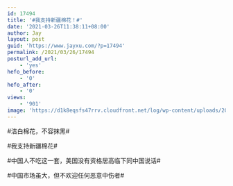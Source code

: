 ```yaml
---
id: 17494
title: '#我支持新疆棉花！#'
date: '2021-03-26T11:38:11+08:00'
author: Jay
layout: post
guid: 'https://www.jayxu.com/?p=17494'
permalink: /2021/03/26/17494
posturl_add_url:
    - 'yes'
hefo_before:
    - '0'
hefo_after:
    - '0'
views:
    - '901'
image: 'https://d1k8eqsfs47rrv.cloudfront.net/log/wp-content/uploads/2021/05/WechatIMG16.jpg'
---
```


<!-- wp:paragraph -->
<p>#洁白棉花，不容抹黑#</p>
<!-- /wp:paragraph -->

<!-- wp:paragraph -->
<p>#我支持新疆棉花#</p>
<!-- /wp:paragraph -->

<!-- wp:paragraph -->
<p>#中国人不吃这一套，美国没有资格居高临下同中国说话#</p>
<!-- /wp:paragraph -->

<!-- wp:paragraph -->
<p>#中国市场虽大，但不欢迎任何恶意中伤者#</p>
<!-- /wp:paragraph -->

<!-- wp:jetpack/tiled-gallery {"columnWidths":[["56.90569","43.09431"],["21.89877","29.37569","22.44632","26.27923"],["31.27587","33.74480","34.97933"],["50.00610","49.99390"]],"ids":[17607,17505,17509,17503,17495,17496,17497,17498,17499,17500,17501,17502],"linkTo":"media"} -->
<div class="wp-block-jetpack-tiled-gallery aligncenter is-style-rectangular"><div class="tiled-gallery__gallery"><div class="tiled-gallery__row"><div class="tiled-gallery__col" style="flex-basis:56.90569%"><figure class="tiled-gallery__item"><a href="https://i1.wp.com/www.jayxu.com/log/wp-content/uploads/2021/05/WechatIMG16.jpg?ssl=1"><img alt="" data-height="720" data-id="17607" data-link="https://www.jayxu.com/wechatimg16-2" data-url="https://www.jayxu.com/log/wp-content/uploads/2021/05/WechatIMG16.jpg" data-width="1080" src="https://i1.wp.com/www.jayxu.com/log/wp-content/uploads/2021/05/WechatIMG16.jpg?ssl=1" data-amp-layout="responsive"/></a></figure><figure class="tiled-gallery__item"><a href="https://i1.wp.com/www.jayxu.com/log/wp-content/uploads/2021/03/2018e490e95f4c1ba8fee4e31c3a1a81.jpg?ssl=1"><img alt="" data-height="2304" data-id="17505" data-link="https://www.jayxu.com/2021/03/26/17494/2018e490e95f4c1ba8fee4e31c3a1a81" data-url="https://www.jayxu.com/log/wp-content/uploads/2021/03/2018e490e95f4c1ba8fee4e31c3a1a81.jpg" data-width="3456" src="https://i1.wp.com/www.jayxu.com/log/wp-content/uploads/2021/03/2018e490e95f4c1ba8fee4e31c3a1a81.jpg?ssl=1" data-amp-layout="responsive"/></a></figure></div><div class="tiled-gallery__col" style="flex-basis:43.09431%"><figure class="tiled-gallery__item"><a href="https://i2.wp.com/www.jayxu.com/log/wp-content/uploads/2021/03/WechatIMG17.jpeg?ssl=1"><img alt="" data-height="1136" data-id="17509" data-link="https://www.jayxu.com/2021/03/26/17494/wechatimg17" data-url="https://www.jayxu.com/log/wp-content/uploads/2021/03/WechatIMG17.jpeg" data-width="640" src="https://i2.wp.com/www.jayxu.com/log/wp-content/uploads/2021/03/WechatIMG17.jpeg?ssl=1" data-amp-layout="responsive"/></a></figure></div></div><div class="tiled-gallery__row"><div class="tiled-gallery__col" style="flex-basis:21.89877%"><figure class="tiled-gallery__item"><a href="https://i2.wp.com/www.jayxu.com/log/wp-content/uploads/2021/03/WechatIMG15.jpeg?ssl=1"><img alt="" data-height="1920" data-id="17503" data-link="https://www.jayxu.com/2021/03/26/17494/wechatimg15" data-url="https://www.jayxu.com/log/wp-content/uploads/2021/03/WechatIMG15.jpeg" data-width="1080" src="https://i2.wp.com/www.jayxu.com/log/wp-content/uploads/2021/03/WechatIMG15.jpeg?ssl=1" data-amp-layout="responsive"/></a></figure></div><div class="tiled-gallery__col" style="flex-basis:29.37569%"><figure class="tiled-gallery__item"><a href="https://i1.wp.com/www.jayxu.com/log/wp-content/uploads/2021/03/WechatIMG7.jpeg?ssl=1"><img alt="" data-height="1430" data-id="17495" data-link="https://www.jayxu.com/2021/03/26/17494/wechatimg7" data-url="https://www.jayxu.com/log/wp-content/uploads/2021/03/WechatIMG7.jpeg" data-width="1080" src="https://i1.wp.com/www.jayxu.com/log/wp-content/uploads/2021/03/WechatIMG7.jpeg?ssl=1" data-amp-layout="responsive"/></a></figure></div><div class="tiled-gallery__col" style="flex-basis:22.44632%"><figure class="tiled-gallery__item"><a href="https://i2.wp.com/www.jayxu.com/log/wp-content/uploads/2021/03/WechatIMG8.jpeg?ssl=1"><img alt="" data-height="1873" data-id="17496" data-link="https://www.jayxu.com/2021/03/26/17494/wechatimg8" data-url="https://www.jayxu.com/log/wp-content/uploads/2021/03/WechatIMG8.jpeg" data-width="1080" src="https://i2.wp.com/www.jayxu.com/log/wp-content/uploads/2021/03/WechatIMG8.jpeg?ssl=1" data-amp-layout="responsive"/></a></figure></div><div class="tiled-gallery__col" style="flex-basis:26.27923%"><figure class="tiled-gallery__item"><a href="https://i0.wp.com/www.jayxu.com/log/wp-content/uploads/2021/03/WechatIMG9.jpeg?ssl=1"><img alt="" data-height="1599" data-id="17497" data-link="https://www.jayxu.com/2021/03/26/17494/wechatimg9" data-url="https://www.jayxu.com/log/wp-content/uploads/2021/03/WechatIMG9.jpeg" data-width="1080" src="https://i0.wp.com/www.jayxu.com/log/wp-content/uploads/2021/03/WechatIMG9.jpeg?ssl=1" data-amp-layout="responsive"/></a></figure></div></div><div class="tiled-gallery__row"><div class="tiled-gallery__col" style="flex-basis:31.27587%"><figure class="tiled-gallery__item"><a href="https://i1.wp.com/www.jayxu.com/log/wp-content/uploads/2021/03/WechatIMG10.jpeg?ssl=1"><img alt="" data-height="1800" data-id="17498" data-link="https://www.jayxu.com/2021/03/26/17494/wechatimg10" data-url="https://www.jayxu.com/log/wp-content/uploads/2021/03/WechatIMG10.jpeg" data-width="1080" src="https://i1.wp.com/www.jayxu.com/log/wp-content/uploads/2021/03/WechatIMG10.jpeg?ssl=1" data-amp-layout="responsive"/></a></figure></div><div class="tiled-gallery__col" style="flex-basis:33.74480%"><figure class="tiled-gallery__item"><a href="https://i1.wp.com/www.jayxu.com/log/wp-content/uploads/2021/03/WechatIMG11.jpeg?ssl=1"><img alt="" data-height="1668" data-id="17499" data-link="https://www.jayxu.com/2021/03/26/17494/wechatimg11" data-url="https://www.jayxu.com/log/wp-content/uploads/2021/03/WechatIMG11.jpeg" data-width="1080" src="https://i1.wp.com/www.jayxu.com/log/wp-content/uploads/2021/03/WechatIMG11.jpeg?ssl=1" data-amp-layout="responsive"/></a></figure></div><div class="tiled-gallery__col" style="flex-basis:34.97933%"><figure class="tiled-gallery__item"><a href="https://i2.wp.com/www.jayxu.com/log/wp-content/uploads/2021/03/WechatIMG12.jpeg?ssl=1"><img alt="" data-height="1609" data-id="17500" data-link="https://www.jayxu.com/2021/03/26/17494/wechatimg12" data-url="https://www.jayxu.com/log/wp-content/uploads/2021/03/WechatIMG12.jpeg" data-width="1080" src="https://i2.wp.com/www.jayxu.com/log/wp-content/uploads/2021/03/WechatIMG12.jpeg?ssl=1" data-amp-layout="responsive"/></a></figure></div></div><div class="tiled-gallery__row"><div class="tiled-gallery__col" style="flex-basis:50.00610%"><figure class="tiled-gallery__item"><a href="https://i1.wp.com/www.jayxu.com/log/wp-content/uploads/2021/03/WechatIMG13.jpeg?ssl=1"><img alt="" data-height="1820" data-id="17501" data-link="https://www.jayxu.com/2021/03/26/17494/wechatimg13" data-url="https://www.jayxu.com/log/wp-content/uploads/2021/03/WechatIMG13.jpeg" data-width="1024" src="https://i1.wp.com/www.jayxu.com/log/wp-content/uploads/2021/03/WechatIMG13.jpeg?ssl=1" data-amp-layout="responsive"/></a></figure></div><div class="tiled-gallery__col" style="flex-basis:49.99390%"><figure class="tiled-gallery__item"><a href="https://i2.wp.com/www.jayxu.com/log/wp-content/uploads/2021/03/WechatIMG14.jpeg?ssl=1"><img alt="" data-height="1920" data-id="17502" data-link="https://www.jayxu.com/2021/03/26/17494/wechatimg14" data-url="https://www.jayxu.com/log/wp-content/uploads/2021/03/WechatIMG14.jpeg" data-width="1080" src="https://i2.wp.com/www.jayxu.com/log/wp-content/uploads/2021/03/WechatIMG14.jpeg?ssl=1" data-amp-layout="responsive"/></a></figure></div></div></div></div>
<!-- /wp:jetpack/tiled-gallery -->